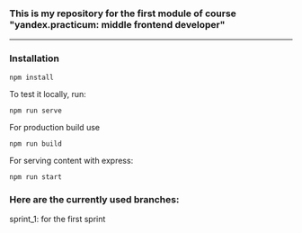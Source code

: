 ### This is my repository for the first module of course "yandex.practicum: middle frontend developer"

---

### Installation

```
npm install
```

To test it locally, run:
```
npm run serve
```

For production build use
```
npm run build
```

For serving content with express:
```
npm run start
```

### Here are the currently used branches:
sprint_1: for the first sprint

